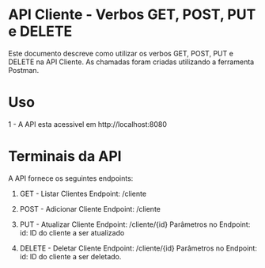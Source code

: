 # API Cliente - Verbos GET, POST, PUT e DELETE

Este documento descreve como utilizar os verbos GET, POST, PUT e DELETE na API Cliente. As chamadas foram criadas utilizando a ferramenta Postman.

# Uso 
1 - A API esta acessivel em http://localhost:8080

# Terminais da API 
A API fornece os seguintes endpoints:
1. GET - Listar Clientes
Endpoint: /cliente

2. POST - Adicionar Cliente
Endpoint: /cliente

3. PUT - Atualizar Cliente
Endpoint: /cliente/{id}
Parâmetros no Endpoint:
id: ID do cliente a ser atualizado

5. DELETE - Deletar Cliente
Endpoint: /cliente/{id}
Parâmetros no Endpoint:
id: ID do cliente a ser deletado.
